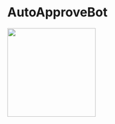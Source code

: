 # AutoApproveBot

<p><a href="https://heroku.com/deploy"> <img src="https://img.shields.io/badge/Deploy%20To%20Heroku-grey?style=for-the-badge&logo=heroku" width="200""/></a></p>
